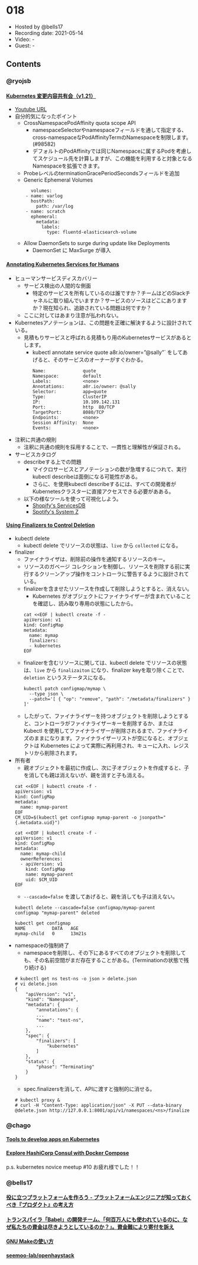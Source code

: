 # 018

- Hosted by @bells17
- Recording date: 2021-05-14
- Video: -
- Guest: -

## Contents


### @ryojsb

#### [Kubernetes 変更内容共有会（v1.21）](https://kubernetes-updates.connpass.com/event/210969/)
- [Youtube URL](https://www.youtube.com/watch?v=JLAaX0Xg_VI&t=2304s)
- 自分的気になったポイント
  - CrossNamespacePodAffinity quota scope API
    - namespaceSelectorやnamespaceフィールドを通して指定する、cross-namespaceなPodAffinityTermのNamespaceを制限します。(#98582)
    - デフォルトのPodAffinityでは同じNamespaceに属するPodを考慮してスケジュール先を計算しますが、この機能を利用すると対象となるNamespaceを拡張できます。
  - ProbeレベルのterminationGracePeriodSecondsフィールドを追加
  - Generic Ephemeral Volumes
  ```
        volumes:
      - name: varlog
        hostPath:
          path: /var/log
      - name: scratch
        ephemeral:
          metadata:
            labels:
              type: fluentd-elasticsearch-volume
    ```
    - Allow DaemonSets to surge during update like Deployments
      - DaemonSet に MaxSurge が導入 

#### [Annotating Kubernetes Services for Humans](https://kubernetes.io/blog/2021/04/20/annotating-k8s-for-humans/?utm_medium=email&_hsmi=124457540&_hsenc=p2ANqtz-_eUQHxiNZCO_-Qm4dBkZot4mX5iIKyC8Wvv0zTZuzM3A4y7ed-gKGVThS9Lg_U88GHKfhSBqWLJNUZ7qNtFGkvzWXbng&utm_content=124457540&utm_source=hs_email)
- ヒューマンサービスディスカバリー
  - サービス検出の人間的な側面
    - 特定のサービスを所有しているのは誰ですか？チームはどのSlackチャネルに取り組んでいますか？サービスのソースはどこにありますか？現在知られ、追跡されている問題は何ですか？
  - ここに対してはあまり注意が払われない。
- Kubernetesアノテーションは、この問題を正確に解決するように設計されている。
  - 見積もりサービスと呼ばれる見積もり用のKubernetesサービスがあるとします。
    - kubectl annotate service quote a8r.io/owner=”@sally”` をしてあげると、そのサービスのオーナーがすぐわかる。
      ```
      Name:              quote
      Namespace:         default
      Labels:            <none>
      Annotations:       a8r.io/owner: @sally
      Selector:          app=quote
      Type:              ClusterIP
      IP:                10.109.142.131
      Port:              http  80/TCP
      TargetPort:        8080/TCP
      Endpoints:         <none>
      Session Affinity:  None
      Events:            <none>
      ```
- 注釈に共通の規則
  - 注釈に共通の規則を採用することで、一貫性と理解性が保証される。
- サービスカタログ
  - describeする上での問題
    - マイクロサービスとアノテーションの数が急増するにつれて、実行kubectl describeは面倒になる可能性がある。
    - さらに、を使用kubectl describeするには、すべての開発者がKubernetesクラスターに直接アクセスできる必要があある。
  - 以下の様なツールを使って可視化しよう。
    - [Shopify's ServicesDB](https://shopify.engineering/scaling-mobile-development-by-treating-apps-as-services)
    - [Spotify's System Z](https://dzone.com/articles/modeling-microservices-at-spotify-with-petter-mari)


#### [Using Finalizers to Control Deletion](https://kubernetes.io/blog/2021/05/14/using-finalizers-to-control-deletion/)
- kubectl delete
  - kubectl delete でリソースの状態は、`live` から `collected` になる。
- finalizer
  - ファイナライザは、削除前の操作を通知するリソースのキー。
  - リソースのガベージ コレクションを制御し、リソースを削除する前に実行するクリーンアップ操作をコントローラに警告するように設計されている。
  - finalizerを含ませたリソースを作成して削除しようとすると、消えない。
    - Kubernetes がオブジェクトにファイナライザーが含まれていることを確認し、読み取り専用の状態にしたから。
    ```
    cat <<EOF | kubectl create -f -
    apiVersion: v1
    kind: ConfigMap
    metadata:
      name: mymap
      finalizers:
      - kubernetes
    EOF
    ```
  - finalizerを含むリソースに関しては、kubectl delete でリソースの状態は、`live` から `finalizaiton` になり、finalizer keyを取り除くことで、`deletion` というステータスになる。
    ```
    kubectl patch configmap/mymap \
      --type json \
      --patch='[ { "op": "remove", "path": "/metadata/finalizers" } ]'
    ```
  - したがって、ファイナライザーを持つオブジェクトを削除しようとすると、コントローラがファイナライザーキーを削除するか、または Kubectl を使用してファイナライザーが削除されるまで、ファイナライズのままになります。ファイナライザーリストが空になると、オブジェクトは Kubernetes によって実際に再利用され、キューに入れ、レジストリから削除されます。
- 所有者
  - 親オブジェクトを最初に作成し、次に子オブジェクトを作成すると、子を消しても親は消えないが、親を消すと子も消える。
  ```
  cat <<EOF | kubectl create -f -
  apiVersion: v1
  kind: ConfigMap
  metadata:
    name: mymap-parent
  EOF
  CM_UID=$(kubectl get configmap mymap-parent -o jsonpath="{.metadata.uid}")

  cat <<EOF | kubectl create -f -
  apiVersion: v1
  kind: ConfigMap
  metadata:
    name: mymap-child
    ownerReferences:
    - apiVersion: v1
      kind: ConfigMap
      name: mymap-parent
      uid: $CM_UID
  EOF
  ```
  - `--cascade=false` を渡してあげると、親を消しても子は消えない。
  ```
  kubectl delete --cascade=false configmap/mymap-parent
  configmap "mymap-parent" deleted

  kubectl get configmap
  NAME          DATA   AGE
  mymap-child   0      13m21s
  ```
- namespaceの強制終了
  - namespaceを削除し、その下にあるすべてのオブジェクトを削除しても、その名前空間がまだ存在することがある。(Terminationの状態で残り続ける)
  ```
  # kubectl get ns test-ns -o json > delete.json
  # vi delete.json
  {
      "apiVersion": "v1",
      "kind": "Namespace",
      "metadata": {
          "annotations": {
          ...
          "name": "test-ns",
          ...
      },
      "spec": {
          "finalizers": [
              "kubernetes"
          ]
      },
      "status": {
          "phase": "Terminating"
      }
  }
  ```
  - spec.finalizersを消して、APIに渡すと強制的に消せる。
  ```
  # kubectl proxy &
  # curl -H "Content-Type: application/json" -X PUT --data-binary @delete.json http://127.0.0.1:8001/api/v1/namespaces/<ns>/finalize
  ```

### @chago

#### [Tools to develop apps on Kubernetes](https://www.cncf.io/blog/2021/05/10/tools-to-develop-apps-on-kubernetes/)
#### [Explore HashiCorp Consul with Docker Compose](https://www.hashicorp.com/blog/explore-hashicorp-consul-with-docker-compose)

p.s. kubernetes novice meetup #10 お疲れ様でした！！

### @bells17

#### [役に立つプラットフォームを作ろう - プラットフォームエンジニアが知っておくべき『プロダクト』の考え方](https://speakerdeck.com/jacopen/yi-nili-tupuratutohuomuwozuo-rou)

#### [トランスパイラ「Babel」の開発チーム、「何百万人にも使われているのに、なぜ私たちの資金は尽きようとしているのか？」。資金難により寄付を訴え](https://www.publickey1.jp/blog/21/babel.html)

#### [GNU Makeの使い方](https://speakerdeck.com/kaityo256/how-to-use-gnu-make)

#### [seemoo-lab/openhaystack](https://github.com/seemoo-lab/openhaystack)
